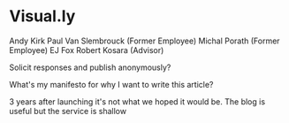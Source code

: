 # Visual.ly

Andy Kirk
Paul Van Slembrouck (Former Employee)
Michal Porath (Former Employee)
EJ Fox
Robert Kosara (Advisor)

Solicit responses and publish anonymously? 

What's my manifesto for why I want to write this article? 

3 years after launching it's not what we hoped it would be. The blog is useful but the service is shallow 